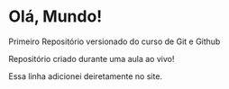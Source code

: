 # Olá, Mundo!
Primeiro Repositório versionado do curso de Git e Github

Repositório criado durante uma aula ao vivo!

Essa linha adicionei deiretamente no site.
